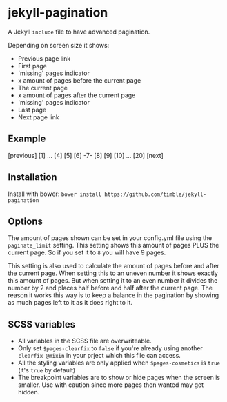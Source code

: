 # jekyll-pagination
A Jekyll `include` file to have advanced pagination.

Depending on screen size it shows:
* Previous page link
* First page
* 'missing' pages indicator
* x amount of pages before the current page
* The current page
* x amount of pages after the current page
* 'missing' pages indicator
* Last page
* Next page link

## Example

[previous] [1] ... [4] [5] [6] -7- [8] [9] [10] ... [20] [next]

## Installation

Install with bower: `bower install https://github.com/timble/jekyll-pagination`

## Options
The amount of pages shown can be set in your config.yml file using the `paginate_limit` setting. This setting shows this amount of pages PLUS the current page. So if you set it to `8` you will have 9 pages.

This setting is also used to calculate the amount of pages before and after the current page. When setting this to an uneven number it shows exactly this amount of pages. But when setting it to an even number it divides the number by 2 and places half before and half after the current page. The reason it works this way is to keep a balance in the pagination by showing as much pages left to it as it does right to it.

## SCSS variables
* All variables in the SCSS file are overwriteable.
* Only set `$pages-clearfix` to `false` if you're already using another `clearfix @mixin` in your prject which this file can access.
* All the styling variables are only applied when `$pages-cosmetics` is `true` (it's `true` by default)
* The breakpoint variables are to show or hide pages when the screen is smaller. Use with caution since more pages then wanted may get hidden.